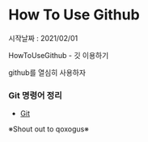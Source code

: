 # How To Use Github
시작날짜 : 2021/02/01

HowToUseGithub - 깃 이용하기

github를 열심히 사용하자 

### Git 명령어 정리
- [Git](./git/git.md)

※Shout out to qoxogus※

